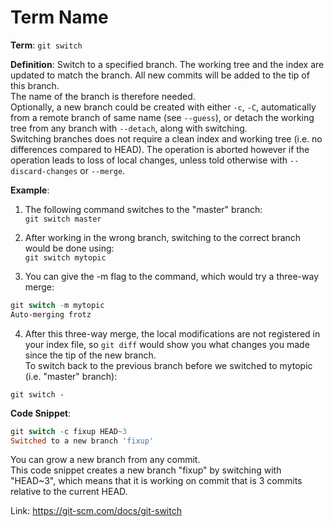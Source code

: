 # Term Name

**Term**: `git switch`  

**Definition**: Switch to a specified branch. The working tree and the index are updated to match the branch. All new commits will be added to the tip of this branch.  
The name of the branch is therefore needed.  
Optionally, a new branch could be created with either `-c`, `-C`, automatically from a remote branch of same name (see `--guess`), or detach the working tree from any branch with `--detach`, along with switching.  
Switching branches does not require a clean index and working tree (i.e. no differences compared to HEAD). The operation is aborted however if the operation leads to loss of local changes, unless told otherwise with `--discard-changes` or `--merge`.  

**Example**:

1. The following command switches to the "master" branch:  
`git switch master`  

2. After working in the wrong branch, switching to the correct branch would be done using:  
`git switch mytopic`  

3. You can give the -m flag to the command, which would try a three-way merge:  
```powershell
git switch -m mytopic
Auto-merging frotz
```

4. After this three-way merge, the local modifications are not registered in your index file, so `git diff` would show you what changes you made since the tip of the new branch.  
To switch back to the previous branch before we switched to mytopic (i.e. "master" branch):

`git switch -`

**Code Snippet**:

```powershell
git switch -c fixup HEAD~3
Switched to a new branch 'fixup'
```

You can grow a new branch from any commit.  
This code snippet creates a new branch "fixup" by switching with "HEAD~3", which means that it is working on commit that is 3 commits relative to the current HEAD.  

Link: https://git-scm.com/docs/git-switch  